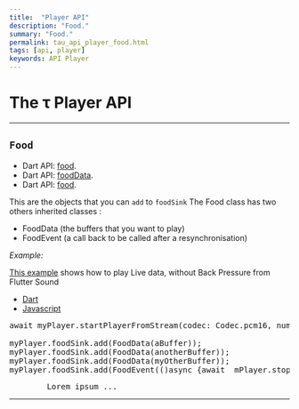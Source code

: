 ```yaml
---
title:  "Player API"
description: "Food."
summary: "Food."
permalink: tau_api_player_food.html
tags: [api, player]
keywords: API Player
---
```

# The &tau; Player API

----------------------------------------------------------------------------------------------------------------------------------

## `Food`

- Dart API: [food](pages/flutter-sound/api/tau/Food-class.html).
- Dart API: [foodData](pages/flutter-sound/api/tau/FoodData-class.html).
- Dart API: [food](pages/flutter-sound/api/tau/FoodEvent-class.html).


This are the objects that you can `add` to `foodSink`
The Food class has two others inherited classes :

- FoodData (the buffers that you want to play)
- FoodEvent (a call back to be called after a resynchronisation)

*Example:*

[This example](flutter_sound_examples_playback_from_stream_2) shows how to play Live data, without Back Pressure from Flutter Sound
<ul id="profileTabs" class="nav nav-tabs">
    <li class="active"><a href="#dart" data-toggle="tab">Dart</a></li>
    <li><a href="#javascript" data-toggle="tab">Javascript</a></li>
</ul>
<div class="tab-content">

<div role="tabpanel" class="tab-pane active" id="dart">

<pre>
await myPlayer.startPlayerFromStream(codec: Codec.pcm16, numChannels: 1, sampleRate: 48000);

myPlayer.foodSink.add(FoodData(aBuffer));
myPlayer.foodSink.add(FoodData(anotherBuffer));
myPlayer.foodSink.add(FoodData(myOtherBuffer));
myPlayer.foodSink.add(FoodEvent(()async {await _mPlayer.stopPlayer(); setState((){});}));
</pre>

</div>

<div role="tabpanel" class="tab-pane" id="javascript">
<pre>
        Lorem ipsum ...
</pre>
</div>

</div>


---------------------------------------------------------------------------------------------------------------------------------
